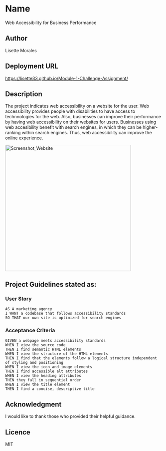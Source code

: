 # Name
Web Accessibility for Business Performance

## Author
Lisette Morales

## Deployment URL
https://lisette33.github.io/Module-1-Challenge-Assignment/

## Description
The project indicates web accessibility on a website for the user. Web accessibility provides people with disabilities to have access to technnologies for the web. Also, businesses can improve their performance by having web accessibility on their websites for users. Businesses using web accesibility benefit with search engines, in which they can be higher-ranking within search engines. Thus, web accessibility can improve the online experience.

<img width="403" alt="Screenshot_Website" src="https://user-images.githubusercontent.com/113862182/192922339-a82ea8e0-34a2-48e2-8c9f-6279e1bcfa23.png">

## Project Guidelines stated as:

### User Story

```
AS A marketing agency
I WANT a codebase that follows accessibility standards
SO THAT our own site is optimized for search engines
```

### Acceptance Criteria

```
GIVEN a webpage meets accessibility standards
WHEN I view the source code
THEN I find semantic HTML elements
WHEN I view the structure of the HTML elements
THEN I find that the elements follow a logical structure independent of styling and positioning
WHEN I view the icon and image elements
THEN I find accessible alt attributes
WHEN I view the heading attributes
THEN they fall in sequential order
WHEN I view the title element
THEN I find a concise, descriptive title
```

## Acknowledgment
I would like to thank those who provided their helpful guidance.

## Licence
MIT

